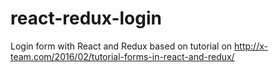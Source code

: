 # react-redux-login
Login form with React and Redux based on tutorial on http://x-team.com/2016/02/tutorial-forms-in-react-and-redux/

